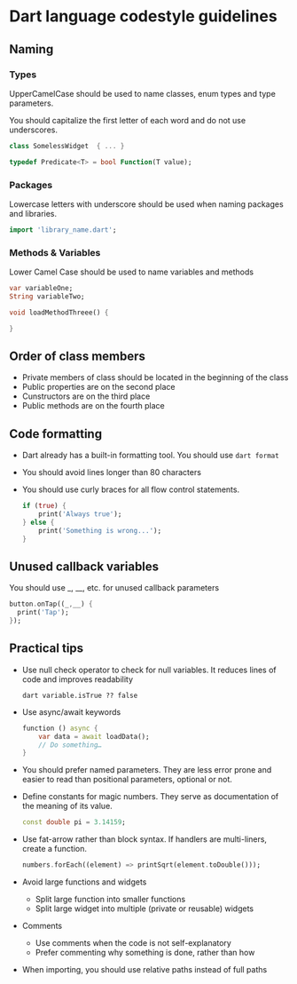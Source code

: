 # Dart language codestyle guidelines

## Naming

### Types

UpperCamelCase should be used to name classes, enum types and type parameters.

 You should capitalize the first letter of each word and do not use underscores.

```dart
class SomelessWidget  { ... }

typedef Predicate<T> = bool Function(T value);
```

### Packages

Lowercase letters with underscore should be used when naming packages and libraries.

```dart
import 'library_name.dart';
```

### Methods & Variables

Lower Camel Case should be used to name variables and methods

```dart
var variableOne;
String variableTwo;

void loadMethodThreee() {

}
```

## Order of class members

- Private members of class should be located in the beginning of the class
- Public properties are on the second place
- Cunstructors are on the third place
- Public methods are on the fourth place

## Code formatting

- Dart already has a built-in formatting tool. You should use  ``dart format``

- You should avoid lines longer than 80 characters

- You should use curly braces for all flow control statements.

    ```dart
    if (true) {
        print('Always true');
    } else {
        print('Something is wrong...');
    }
    ```

## Unused callback variables

You should use  _, __, etc. for unused callback parameters

```dart
button.onTap((_,__) {
  print('Tap');
});
```

## Practical tips

- Use null check operator to check for null variables. It reduces lines of code and improves readability
  
    ``dart
    variable.isTrue ?? false``
- Use async/await keywords

    ``` dart
    function () async {
        var data = await loadData();
        // Do something…
    }
    ```

- You should prefer named parameters. They are less error prone and easier to read than positional parameters, optional or not.
- Define constants for magic numbers. They serve as documentation of the meaning of its value.
  
  ```dart
  const double pi = 3.14159;
  ```

- Use fat-arrow rather than block syntax. If handlers are multi-liners, create a function.
  
    ```dart
    numbers.forEach((element) => printSqrt(element.toDouble()));
    ```

- Avoid large functions and widgets
  - Split large function into smaller functions
  - Split large widget into multiple (private or reusable) widgets
- Comments
  - Use comments when the code is not self-explanatory
  - Prefer commenting why something is done, rather than how
- When importing, you should use relative paths instead of full paths